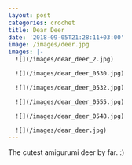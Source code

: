 ```yaml
---
layout: post
categories: crochet
title: Dear Deer
date: '2018-09-05T21:28:11+03:00'
image: /images/deer.jpg
images: |-
  ![](/images/dear_deer_2.jpg)

  ![](/images/dear_deer_0530.jpg)

  ![](/images/dear_deer_0532.jpg)

  ![](/images/dear_deer_0555.jpg)

  ![](/images/dear_deer_0548.jpg)

  ![](/images/dear_deer.jpg)
---
```

The cutest amigurumi deer by far. :)
